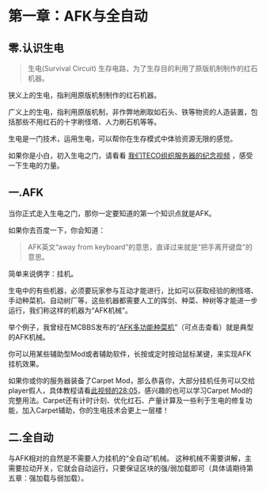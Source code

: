 # 第一章：AFK与全自动

## 零.认识生电

> 生电(Survival Circuit)
> 生存电路，为了生存目的利用了原版机制制作的红石机器。

狭义上的生电，指利用原版机制制作的红石机器。

广义上的生电，指利用原版机制，非作弊地刷取如石头、铁等物资的人造装置，包括那些不用红石的十字刷怪塔、人力刷石机等等。

生电是一门技术，运用生电，可以帮你在生存模式中体验资源无限的感觉。

如果你是小白，初入生电之门，请看看 [我们TECO组织服务器的纪念视频](https://www.mcbbs.net/thread-1361543-1-1.html) ，感受一下生电的力量。


## 一.AFK



当你正式走入生电之门，那你一定要知道的第一个知识点就是AFK。

如果你去百度一下，你会知道：

> AFK英文“away from keyboard”的意思，直译过来就是“把手离开键盘”的意思。

简单来说俩字：挂机。

生电中的有些机器，必须要玩家参与互动才能进行，比如可以获取经验的刷怪塔、手动种菜机、自动树厂等，这些机器都需要人工的挥剑、种菜、种树等才能进一步运行，我们称这样的机器为“AFK机械”。

举个例子，我曾经在MCBBS发布的“[AFK多功能种菜机](https://www.mcbbs.net/thread-1347870-1-1.html)”（可点击查看）就是典型的AFK机械。

你可以用某些辅助型Mod或者辅助软件，长按或定时按动鼠标某键，来实现AFK挂机效果。

如果你或你的服务器装备了Carpet Mod，那么恭喜你，大部分挂机任务可以交给player假人，具体教程请看[此视频的28:05](https://www.bilibili.com/video/BV1hE411D7um)，感兴趣的也可以学习Carpet Mod的完整用法。Carpet还有计时计刻、优化红石、产量计算及一些利于生电的修复功能，加入Carpet辅助，你的生电技术会更上一层楼！


## 二.全自动

与AFK相对的自然是不需要人力挂机的“全自动”机械。
这种机械不需要讲解，主需要拉动开关，它就会自动运行，只要保证区块的强/弱加载即可（具体请期待第五章：强加载与弱加载）。